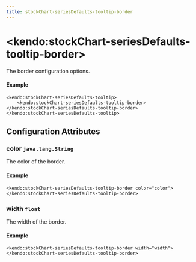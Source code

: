 ```yaml
---
title: stockChart-seriesDefaults-tooltip-border
---
```


# \<kendo:stockChart-seriesDefaults-tooltip-border\>

The border configuration options.

#### Example
    <kendo:stockChart-seriesDefaults-tooltip>
        <kendo:stockChart-seriesDefaults-tooltip-border></kendo:stockChart-seriesDefaults-tooltip-border>
    </kendo:stockChart-seriesDefaults-tooltip>

## Configuration Attributes

### color `java.lang.String`

The color of the border.

#### Example
    <kendo:stockChart-seriesDefaults-tooltip-border color="color">
    </kendo:stockChart-seriesDefaults-tooltip-border>

### width `float`

The width of the border.

#### Example
    <kendo:stockChart-seriesDefaults-tooltip-border width="width">
    </kendo:stockChart-seriesDefaults-tooltip-border>

